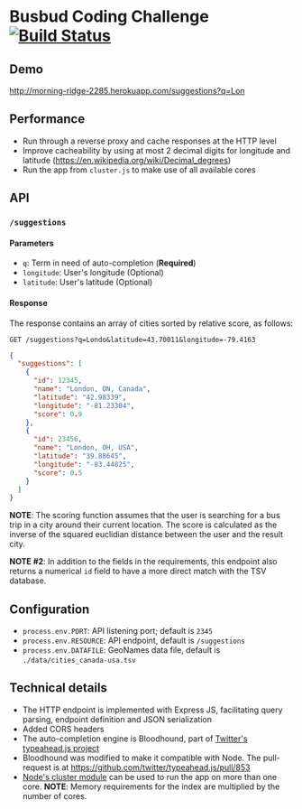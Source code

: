 # Busbud Coding Challenge [![Build Status](https://circleci.com/gh/busbud/coding-challenge-backend-c/tree/master.png?circle-token=6e396821f666083bc7af117113bdf3a67523b2fd)](https://circleci.com/gh/busbud/coding-challenge-backend-c)

## Demo
http://morning-ridge-2285.herokuapp.com/suggestions?q=Lon

## Performance
* Run through a reverse proxy and cache responses at the HTTP level
* Improve cacheability by using at most 2 decimal digits for longitude and latitude (https://en.wikipedia.org/wiki/Decimal_degrees)
* Run the app from `cluster.js` to make use of all available cores

## API

### `/suggestions`

#### Parameters
* `q`: Term in need of auto-completion (**Required**)
* `longitude`: User's longitude (Optional)
* `latitude`: User's latitude (Optional)

#### Response
The response contains an array of cities sorted by relative score, as follows:

    GET /suggestions?q=Londo&latitude=43.70011&longitude=-79.4163

```json
{
  "suggestions": [
    {
      "id": 12345,
      "name": "London, ON, Canada",
      "latitude": "42.98339",
      "longitude": "-81.23304",
      "score": 0.9
    },
    {
      "id": 23456,
      "name": "London, OH, USA",
      "latitude": "39.88645",
      "longitude": "-83.44825",
      "score": 0.5
    }
  ]
}
```

**NOTE**: The scoring function assumes that the user is searching for a bus trip in a city around their current location.
The score is calculated as the inverse of the squared euclidian distance between the user and the result city.

**NOTE #2**: In addition to the fields in the requirements, this endpoint also returns a numerical `id` field to have a more direct match with the TSV database.

## Configuration
* `process.env.PORT`: API listening port; default is `2345`
* `process.env.RESOURCE`: API endpoint, default is `/suggestions`
* `process.env.DATAFILE`: GeoNames data file, default is `./data/cities_canada-usa.tsv`

## Technical details
* The HTTP endpoint is implemented with Express JS, facilitating query parsing, endpoint definition and JSON serialization
* Added CORS headers
* The auto-completion engine is Bloodhound, part of [Twitter's typeahead.js project](https://github.com/twitter/typeahead.js)
* Bloodhound was modified to make it compatible with Node. The pull-request is at https://github.com/twitter/typeahead.js/pull/853
* [Node's cluster module](http://nodejs.org/api/cluster.html) can be used to run the app on more than one core. **NOTE**: Memory requirements for the index are multiplied by the number of cores.
